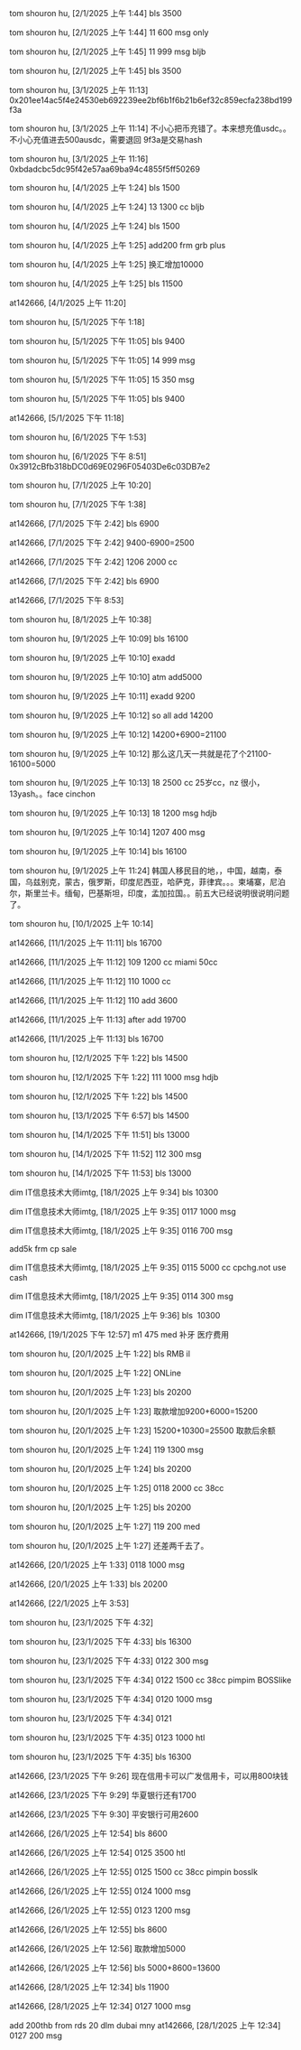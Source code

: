 
tom shouron hu, [2/1/2025 上午 1:44]
bls  3500

 

tom shouron hu, [2/1/2025 上午 1:44]
11 600 msg only

tom shouron hu, [2/1/2025 上午 1:45]
11 999 msg bljb

tom shouron hu, [2/1/2025 上午 1:45]
bls  3500

tom shouron hu, [3/1/2025 上午 11:13]
0x201ee14ac5f4e24530eb692239ee2bf6b1f6b21b6ef32c859ecfa238bd199f3a

tom shouron hu, [3/1/2025 上午 11:14]
不小心把币充错了。本来想充值usdc。。不小心充值进去500ausdc，需要退回 9f3a是交易hash

tom shouron hu, [3/1/2025 上午 11:16]
0xbdadcbc5dc95f42e57aa69ba94c4855f5ff50269

tom shouron hu, [4/1/2025 上午 1:24]
bls 1500

tom shouron hu, [4/1/2025 上午 1:24]
13 1300 cc bljb

tom shouron hu, [4/1/2025 上午 1:24]
bls 1500

tom shouron hu, [4/1/2025 上午 1:25]
add200 frm grb plus

tom shouron hu, [4/1/2025 上午 1:25]
换汇增加10000

tom shouron hu, [4/1/2025 上午 1:25]
bls  11500

at142666, [4/1/2025 上午 11:20]


tom shouron hu, [5/1/2025 下午 1:18]


tom shouron hu, [5/1/2025 下午 11:05]
bls  9400

tom shouron hu, [5/1/2025 下午 11:05]
14  999 msg

tom shouron hu, [5/1/2025 下午 11:05]
15 350 msg

tom shouron hu, [5/1/2025 下午 11:05]
bls  9400

at142666, [5/1/2025 下午 11:18]


tom shouron hu, [6/1/2025 下午 1:53]


tom shouron hu, [6/1/2025 下午 8:51]
0x3912cBfb318bDC0d69E0296F05403De6c03DB7e2

tom shouron hu, [7/1/2025 上午 10:20]


tom shouron hu, [7/1/2025 下午 1:38]


at142666, [7/1/2025 下午 2:42]
bls 6900

at142666, [7/1/2025 下午 2:42]
9400-6900=2500

at142666, [7/1/2025 下午 2:42]
1206   2000 cc 

at142666, [7/1/2025 下午 2:42]
bls 6900

at142666, [7/1/2025 下午 8:53]


tom shouron hu, [8/1/2025 上午 10:38]


tom shouron hu, [9/1/2025 上午 10:09]
bls 16100

tom shouron hu, [9/1/2025 上午 10:10]
exadd

tom shouron hu, [9/1/2025 上午 10:10]
atm add5000

tom shouron hu, [9/1/2025 上午 10:11]
exadd  9200

tom shouron hu, [9/1/2025 上午 10:12]
so all add 14200

tom shouron hu, [9/1/2025 上午 10:12]
14200+6900=21100

tom shouron hu, [9/1/2025 上午 10:12]
那么这几天一共就是花了个21100-16100=5000

tom shouron hu, [9/1/2025 上午 10:13]
18 2500 cc 25岁cc，nz 很小，13yash。。face cinchon

tom shouron hu, [9/1/2025 上午 10:13]
18 1200 msg hdjb

tom shouron hu, [9/1/2025 上午 10:14]
1207 400 msg

tom shouron hu, [9/1/2025 上午 10:14]
bls 16100

tom shouron hu, [9/1/2025 上午 11:24]
韩国人移民目的地，，中国，越南，泰国，乌兹别克，蒙古，俄罗斯，印度尼西亚，哈萨克，菲律宾。。。柬埔寨，尼泊尔，斯里兰卡。缅甸，巴基斯坦，印度，孟加拉国。。前五大已经说明很说明问题了。

tom shouron hu, [10/1/2025 上午 10:14]


at142666, [11/1/2025 上午 11:11]
bls 16700

at142666, [11/1/2025 上午 11:12]
109 1200 cc miami 50cc

at142666, [11/1/2025 上午 11:12]
110 1000 cc

at142666, [11/1/2025 上午 11:12]
110  add  3600

at142666, [11/1/2025 上午 11:13]
after  add 19700

at142666, [11/1/2025 上午 11:13]
bls 16700

tom shouron hu, [12/1/2025 下午 1:22]
bls  14500

tom shouron hu, [12/1/2025 下午 1:22]
111 1000  msg hdjb

tom shouron hu, [12/1/2025 下午 1:22]
bls  14500

tom shouron hu, [13/1/2025 下午 6:57]
bls  14500

tom shouron hu, [14/1/2025 下午 11:51]
bls  13000

tom shouron hu, [14/1/2025 下午 11:52]
112 300 msg

tom shouron hu, [14/1/2025 下午 11:53]
bls  13000

dim IT信息技术大师imtg, [18/1/2025 上午 9:34]
bls  10300

dim IT信息技术大师imtg, [18/1/2025 上午 9:35]
0117 1000 msg

dim IT信息技术大师imtg, [18/1/2025 上午 9:35]
0116 700 msg

add5k frm cp sale  

dim IT信息技术大师imtg, [18/1/2025 上午 9:35]
0115 5000  cc cpchg.not use cash

dim IT信息技术大师imtg, [18/1/2025 上午 9:35]
0114 300 msg

dim IT信息技术大师imtg, [18/1/2025 上午 9:36]
bls  10300

at142666, [19/1/2025 下午 12:57]
m1 475 med 补牙 医疗费用

tom shouron hu, [20/1/2025 上午 1:22]
bls  RMB il

tom shouron hu, [20/1/2025 上午 1:22]
ONLine

tom shouron hu, [20/1/2025 上午 1:23]
bls 20200

tom shouron hu, [20/1/2025 上午 1:23]
取款增加9200+6000=15200

tom shouron hu, [20/1/2025 上午 1:23]
15200+10300=25500 取款后余额

tom shouron hu, [20/1/2025 上午 1:24]
119   1300 msg

tom shouron hu, [20/1/2025 上午 1:24]
bls 20200

tom shouron hu, [20/1/2025 上午 1:25]
0118 2000 cc 38cc

tom shouron hu, [20/1/2025 上午 1:25]
bls 20200

tom shouron hu, [20/1/2025 上午 1:27]
119 200 med

tom shouron hu, [20/1/2025 上午 1:27]
还差两千去了。

at142666, [20/1/2025 上午 1:33]
0118 1000 msg

at142666, [20/1/2025 上午 1:33]
bls 20200

at142666, [22/1/2025 上午 3:53]


tom shouron hu, [23/1/2025 下午 4:32]


tom shouron hu, [23/1/2025 下午 4:33]
bls  16300

tom shouron hu, [23/1/2025 下午 4:33]
0122 300 msg

tom shouron hu, [23/1/2025 下午 4:34]
0122 1500 cc 38cc pimpim BOSSlike

tom shouron hu, [23/1/2025 下午 4:34]
0120 1000 msg

tom shouron hu, [23/1/2025 下午 4:34]
0121

tom shouron hu, [23/1/2025 下午 4:35]
0123 1000 htl

tom shouron hu, [23/1/2025 下午 4:35]
bls  16300

at142666, [23/1/2025 下午 9:26]
现在信用卡可以广发信用卡，可以用800块钱

at142666, [23/1/2025 下午 9:29]
华夏银行还有1700

at142666, [23/1/2025 下午 9:30]
平安银行可用2600

at142666, [26/1/2025 上午 12:54]
bls   8600

at142666, [26/1/2025 上午 12:54]
0125  3500 htl

at142666, [26/1/2025 上午 12:55]
0125  1500 cc  38cc pimpin bosslk

at142666, [26/1/2025 上午 12:55]
0124 1000 msg

at142666, [26/1/2025 上午 12:55]
0123  1200 msg

at142666, [26/1/2025 上午 12:55]
bls   8600

at142666, [26/1/2025 上午 12:56]
取款增加5000

at142666, [26/1/2025 上午 12:56]
bls  5000+8600=13600

at142666, [28/1/2025 上午 12:34]
bls  11900

at142666, [28/1/2025 上午 12:34]
0127 1000 msg

add 200thb from rds 20 dlm dubai mny
at142666, [28/1/2025 上午 12:34]
0127 200 msg
